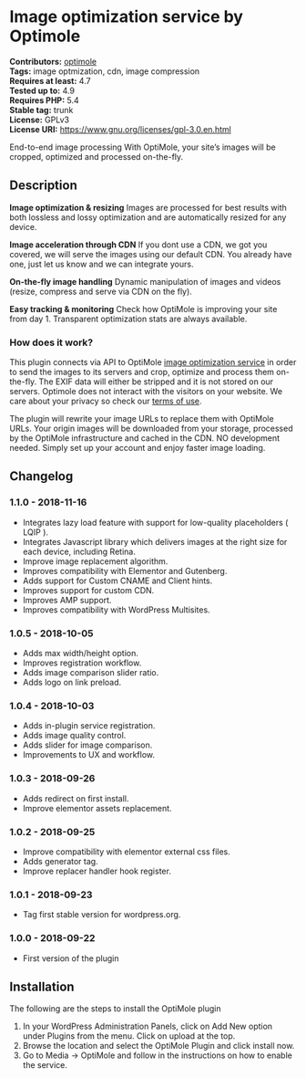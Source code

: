# Image optimization service by Optimole #
**Contributors:** [optimole](https://profiles.wordpress.org/optimole)  
**Tags:** image optmization, cdn, image compression  
**Requires at least:** 4.7  
**Tested up to:** 4.9  
**Requires PHP:** 5.4  
**Stable tag:** trunk  
**License:** GPLv3  
**License URI:** https://www.gnu.org/licenses/gpl-3.0.en.html  

End-to-end image processing
With OptiMole, your site’s images will be cropped, optimized and processed on-the-fly.


## Description ##
**Image optimization & resizing**
Images are processed for best results with both lossless and lossy optimization and are automatically resized for any device.

**Image acceleration through CDN**
If you dont use a CDN, we got you covered, we will serve the images using our default CDN. You already have one, just let us know and we can integrate yours.

**On-the-fly image handling**
Dynamic manipulation of images and videos (resize, compress and serve via CDN on the fly).

**Easy tracking & monitoring**
Check how OptiMole is improving your site from day 1. Transparent optimization stats are always available.

### How does it work? ###

This plugin connects via API to OptiMole [image optimization service](https://optimole.com/) in order to send the images to its servers and crop, optimize and process them on-the-fly. The EXIF data will either be stripped and it is not stored on our servers. Optimole does not interact with the visitors on your website. We care about your privacy so check our [terms of use](https://optimole.com/terms/).

The plugin will rewrite your image URLs to replace them with OptiMole URLs. Your origin images will be downloaded from your storage, processed by the OptiMole infrastructure and cached in the CDN. NO development needed. Simply set up your account and enjoy faster image loading.

## Changelog ##
### 1.1.0 - 2018-11-16  ###

* Integrates lazy load feature with support for low-quality placeholders ( LQIP ). 
* Integrates Javascript library which delivers images at the right size for each device, including Retina.
* Improve image replacement algorithm.
* Improves compatibility with Elementor and Gutenberg. 
* Adds support for Custom CNAME and Client hints.
* Improves support for custom CDN. 
* Improves AMP support. 
* Improves compatibility with WordPress Multisites.


### 1.0.5 - 2018-10-05  ###

* Adds max width/height option.
* Improves registration workflow.
* Adds image comparison slider ratio.
* Adds logo on link preload.


### 1.0.4 - 2018-10-03  ###

* Adds in-plugin service registration.
* Adds image quality control.
* Adds slider for image comparison.
* Improvements to UX and workflow.


### 1.0.3 - 2018-09-26  ###

* Adds redirect on first install.
* Improve elementor assets replacement.


### 1.0.2 - 2018-09-25  ###

* Improve compatibility with elementor external css files.
* Adds generator tag.
* Improve replacer handler hook register.


### 1.0.1 - 2018-09-23  ###

* Tag first stable version for wordpress.org.



### 1.0.0 - 2018-09-22 ###
* First version of the plugin

## Installation ##
The following are the steps to install the OptiMole plugin

1. In your WordPress Administration Panels, click on Add New option under Plugins from the menu.
Click on upload at the top.
2. Browse the location and select the OptiMole Plugin and click install now.
3. Go to Media -> OptiMole and follow in the instructions on how to enable the service.